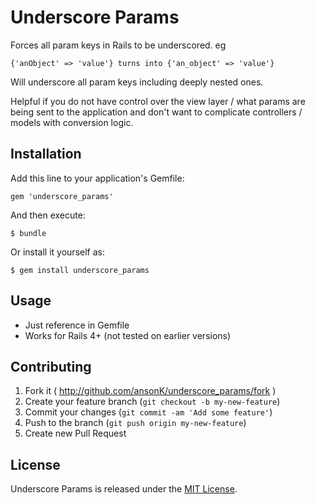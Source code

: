 # Underscore Params

Forces all param keys in Rails to be underscored. eg

    {'anObject' => 'value'} turns into {'an_object' => 'value'}

Will underscore all param keys including deeply nested ones.

Helpful if you do not have control over the view layer / what params are being sent to the application and don't want to complicate controllers / models with conversion logic.

## Installation

Add this line to your application's Gemfile:

    gem 'underscore_params'

And then execute:

    $ bundle

Or install it yourself as:

    $ gem install underscore_params

## Usage

* Just reference in Gemfile
* Works for Rails 4+ (not tested on earlier versions)

## Contributing

1. Fork it ( http://github.com/ansonK/underscore_params/fork )
2. Create your feature branch (`git checkout -b my-new-feature`)
3. Commit your changes (`git commit -am 'Add some feature'`)
4. Push to the branch (`git push origin my-new-feature`)
5. Create new Pull Request

## License

Underscore Params is released under the [MIT License](http://www.opensource.org/licenses/MIT).
